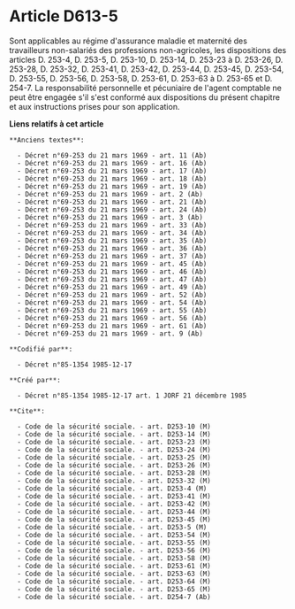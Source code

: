 # Article D613-5

Sont applicables au régime d'assurance maladie et maternité des travailleurs non-salariés des professions non-agricoles, les
dispositions des articles D. 253-4, D. 253-5, D. 253-10, D. 253-14, D. 253-23 à D. 253-26, D. 253-28, D. 253-32, D. 253-41,
D. 253-42, D. 253-44, D. 253-45, D. 253-54, D. 253-55, D. 253-56, D. 253-58, D. 253-61, D. 253-63 à D. 253-65 et D. 254-7. La
responsabilité personnelle et pécuniaire de l'agent comptable ne peut être engagée s'il s'est conformé aux dispositions du
présent chapitre et aux instructions prises pour son application.

**Liens relatifs à cet article**

	**Anciens textes**:

	  - Décret n°69-253 du 21 mars 1969 - art. 11 (Ab)
	  - Décret n°69-253 du 21 mars 1969 - art. 16 (Ab)
	  - Décret n°69-253 du 21 mars 1969 - art. 17 (Ab)
	  - Décret n°69-253 du 21 mars 1969 - art. 18 (Ab)
	  - Décret n°69-253 du 21 mars 1969 - art. 19 (Ab)
	  - Décret n°69-253 du 21 mars 1969 - art. 2 (Ab)
	  - Décret n°69-253 du 21 mars 1969 - art. 21 (Ab)
	  - Décret n°69-253 du 21 mars 1969 - art. 24 (Ab)
	  - Décret n°69-253 du 21 mars 1969 - art. 3 (Ab)
	  - Décret n°69-253 du 21 mars 1969 - art. 33 (Ab)
	  - Décret n°69-253 du 21 mars 1969 - art. 34 (Ab)
	  - Décret n°69-253 du 21 mars 1969 - art. 35 (Ab)
	  - Décret n°69-253 du 21 mars 1969 - art. 36 (Ab)
	  - Décret n°69-253 du 21 mars 1969 - art. 37 (Ab)
	  - Décret n°69-253 du 21 mars 1969 - art. 45 (Ab)
	  - Décret n°69-253 du 21 mars 1969 - art. 46 (Ab)
	  - Décret n°69-253 du 21 mars 1969 - art. 47 (Ab)
	  - Décret n°69-253 du 21 mars 1969 - art. 49 (Ab)
	  - Décret n°69-253 du 21 mars 1969 - art. 52 (Ab)
	  - Décret n°69-253 du 21 mars 1969 - art. 54 (Ab)
	  - Décret n°69-253 du 21 mars 1969 - art. 55 (Ab)
	  - Décret n°69-253 du 21 mars 1969 - art. 56 (Ab)
	  - Décret n°69-253 du 21 mars 1969 - art. 61 (Ab)
	  - Décret n°69-253 du 21 mars 1969 - art. 9 (Ab)

	**Codifié par**:

	  - Décret n°85-1354 1985-12-17

	**Créé par**:

	  - Décret n°85-1354 1985-12-17 art. 1 JORF 21 décembre 1985

	**Cite**:

	  - Code de la sécurité sociale. - art. D253-10 (M)
	  - Code de la sécurité sociale. - art. D253-14 (M)
	  - Code de la sécurité sociale. - art. D253-23 (M)
	  - Code de la sécurité sociale. - art. D253-24 (M)
	  - Code de la sécurité sociale. - art. D253-25 (M)
	  - Code de la sécurité sociale. - art. D253-26 (M)
	  - Code de la sécurité sociale. - art. D253-28 (M)
	  - Code de la sécurité sociale. - art. D253-32 (M)
	  - Code de la sécurité sociale. - art. D253-4 (M)
	  - Code de la sécurité sociale. - art. D253-41 (M)
	  - Code de la sécurité sociale. - art. D253-42 (M)
	  - Code de la sécurité sociale. - art. D253-44 (M)
	  - Code de la sécurité sociale. - art. D253-45 (M)
	  - Code de la sécurité sociale. - art. D253-5 (M)
	  - Code de la sécurité sociale. - art. D253-54 (M)
	  - Code de la sécurité sociale. - art. D253-55 (M)
	  - Code de la sécurité sociale. - art. D253-56 (M)
	  - Code de la sécurité sociale. - art. D253-58 (M)
	  - Code de la sécurité sociale. - art. D253-61 (M)
	  - Code de la sécurité sociale. - art. D253-63 (M)
	  - Code de la sécurité sociale. - art. D253-64 (M)
	  - Code de la sécurité sociale. - art. D253-65 (M)
	  - Code de la sécurité sociale. - art. D254-7 (Ab)
